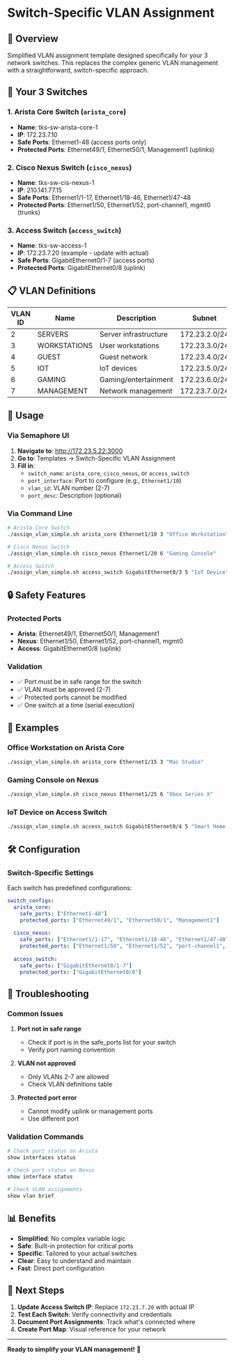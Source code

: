 # Switch-Specific VLAN Assignment

## 🎯 Overview

Simplified VLAN assignment template designed specifically for your 3 network switches. This replaces the complex generic VLAN management with a straightforward, switch-specific approach.

## 🔌 Your 3 Switches

### 1. **Arista Core Switch** (`arista_core`)
- **Name**: tks-sw-arista-core-1
- **IP**: 172.23.7.10
- **Safe Ports**: Ethernet1-48 (access ports only)
- **Protected Ports**: Ethernet49/1, Ethernet50/1, Management1 (uplinks)

### 2. **Cisco Nexus Switch** (`cisco_nexus`)
- **Name**: tks-sw-cis-nexus-1
- **IP**: 210.141.77.15
- **Safe Ports**: Ethernet1/1-17, Ethernet1/18-46, Ethernet1/47-48
- **Protected Ports**: Ethernet1/50, Ethernet1/52, port-channel1, mgmt0 (trunks)

### 3. **Access Switch** (`access_switch`)
- **Name**: tks-sw-access-1
- **IP**: 172.23.7.20 (example - update with actual)
- **Safe Ports**: GigabitEthernet0/1-7 (access ports)
- **Protected Ports**: GigabitEthernet0/8 (uplink)

## 📋 VLAN Definitions

| VLAN ID | Name | Description | Subnet |
|---------|------|-------------|---------|
| 2 | SERVERS | Server infrastructure | 172.23.2.0/24 |
| 3 | WORKSTATIONS | User workstations | 172.23.3.0/24 |
| 4 | GUEST | Guest network | 172.23.4.0/24 |
| 5 | IOT | IoT devices | 172.23.5.0/24 |
| 6 | GAMING | Gaming/entertainment | 172.23.6.0/24 |
| 7 | MANAGEMENT | Network management | 172.23.7.0/24 |

## 🚀 Usage

### Via Semaphore UI

1. **Navigate to**: http://172.23.5.22:3000
2. **Go to**: Templates → Switch-Specific VLAN Assignment
3. **Fill in**:
   - `switch_name`: `arista_core`, `cisco_nexus`, or `access_switch`
   - `port_interface`: Port to configure (e.g., `Ethernet1/10`)
   - `vlan_id`: VLAN number (2-7)
   - `port_desc`: Description (optional)

### Via Command Line

```bash
# Arista Core Switch
./assign_vlan_simple.sh arista_core Ethernet1/10 3 "Office Workstation"

# Cisco Nexus Switch  
./assign_vlan_simple.sh cisco_nexus Ethernet1/20 6 "Gaming Console"

# Access Switch
./assign_vlan_simple.sh access_switch GigabitEthernet0/3 5 "IoT Device"
```

## 🔒 Safety Features

### Protected Ports
- **Arista**: Ethernet49/1, Ethernet50/1, Management1
- **Nexus**: Ethernet1/50, Ethernet1/52, port-channel1, mgmt0
- **Access**: GigabitEthernet0/8 (uplink)

### Validation
- ✅ Port must be in safe range for the switch
- ✅ VLAN must be approved (2-7)
- ✅ Protected ports cannot be modified
- ✅ One switch at a time (serial execution)

## 📝 Examples

### Office Workstation on Arista Core
```bash
./assign_vlan_simple.sh arista_core Ethernet1/15 3 "Mac Studio"
```

### Gaming Console on Nexus
```bash
./assign_vlan_simple.sh cisco_nexus Ethernet1/25 6 "Xbox Series X"
```

### IoT Device on Access Switch
```bash
./assign_vlan_simple.sh access_switch GigabitEthernet0/4 5 "Smart Home Hub"
```

## 🛠️ Configuration

### Switch-Specific Settings

Each switch has predefined configurations:

```yaml
switch_configs:
  arista_core:
    safe_ports: ["Ethernet1-48"]
    protected_ports: ["Ethernet49/1", "Ethernet50/1", "Management1"]
    
  cisco_nexus:
    safe_ports: ["Ethernet1/1-17", "Ethernet1/18-46", "Ethernet1/47-48"]
    protected_ports: ["Ethernet1/50", "Ethernet1/52", "port-channel1", "mgmt0"]
    
  access_switch:
    safe_ports: ["GigabitEthernet0/1-7"]
    protected_ports: ["GigabitEthernet0/8"]
```

## 🔧 Troubleshooting

### Common Issues

1. **Port not in safe range**
   - Check if port is in the safe_ports list for your switch
   - Verify port naming convention

2. **VLAN not approved**
   - Only VLANs 2-7 are allowed
   - Check VLAN definitions table

3. **Protected port error**
   - Cannot modify uplink or management ports
   - Use different port

### Validation Commands

```bash
# Check port status on Arista
show interfaces status

# Check port status on Nexus
show interface status

# Check VLAN assignments
show vlan brief
```

## 📊 Benefits

- **Simplified**: No complex variable logic
- **Safe**: Built-in protection for critical ports
- **Specific**: Tailored to your actual switches
- **Clear**: Easy to understand and maintain
- **Fast**: Direct port configuration

## 🎯 Next Steps

1. **Update Access Switch IP**: Replace `172.23.7.20` with actual IP
2. **Test Each Switch**: Verify connectivity and credentials
3. **Document Port Assignments**: Track what's connected where
4. **Create Port Map**: Visual reference for your network

---

**Ready to simplify your VLAN management!** 🎉

